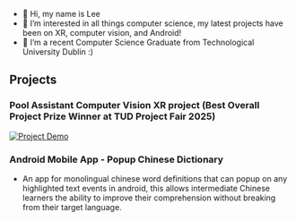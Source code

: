 - 👋 Hi, my name is Lee
- 👀 I’m interested in all things computer science, my latest projects have been on XR, computer vision, and Android!
- 🌱 I’m a recent Computer Science Graduate from Technological University Dublin :)

## **Projects**

### Pool Assistant Computer Vision XR project (Best Overall Project Prize Winner at TUD Project Fair 2025)
 [![Project Demo](http://img.youtube.com/vi/xSxluX3aaK4/hqdefault.jpg)](https://www.youtube.com/watch?v=xSxluX3aaK4)

### Android Mobile App - Popup Chinese Dictionary
- An app for monolingual chinese word definitions that can popup on any highlighted text events in android, this allows intermediate Chinese learners the ability to improve their comprehension without breaking from their target language.
